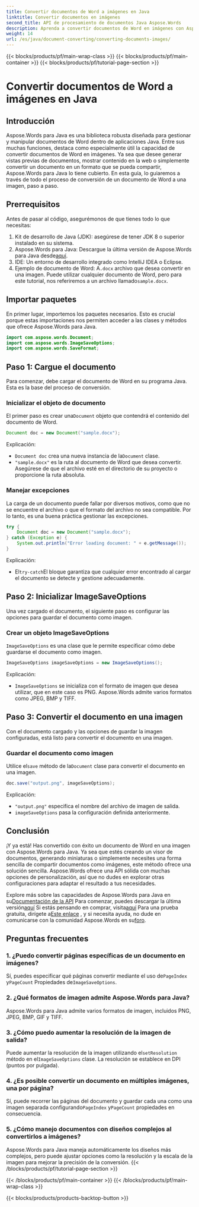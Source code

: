 ```yaml
---
title: Convertir documentos de Word a imágenes en Java
linktitle: Convertir documentos en imágenes
second_title: API de procesamiento de documentos Java Aspose.Words
description: Aprenda a convertir documentos de Word en imágenes con Aspose.Words para Java. Guía paso a paso, con ejemplos de código y preguntas frecuentes.
weight: 14
url: /es/java/document-converting/converting-documents-images/
---
```


{{< blocks/products/pf/main-wrap-class >}}
{{< blocks/products/pf/main-container >}}
{{< blocks/products/pf/tutorial-page-section >}}

# Convertir documentos de Word a imágenes en Java


## Introducción

Aspose.Words para Java es una biblioteca robusta diseñada para gestionar y manipular documentos de Word dentro de aplicaciones Java. Entre sus muchas funciones, destaca como especialmente útil la capacidad de convertir documentos de Word en imágenes. Ya sea que desee generar vistas previas de documentos, mostrar contenido en la web o simplemente convertir un documento en un formato que se pueda compartir, Aspose.Words para Java lo tiene cubierto. En esta guía, lo guiaremos a través de todo el proceso de conversión de un documento de Word a una imagen, paso a paso.

## Prerrequisitos

Antes de pasar al código, asegurémonos de que tienes todo lo que necesitas:

1. Kit de desarrollo de Java (JDK): asegúrese de tener JDK 8 o superior instalado en su sistema.
2.  Aspose.Words para Java: Descargue la última versión de Aspose.Words para Java desde[aquí](https://releases.aspose.com/words/java/).
3. IDE: Un entorno de desarrollo integrado como IntelliJ IDEA o Eclipse.
4. Ejemplo de documento de Word: A`.docx` archivo que desea convertir en una imagen. Puede utilizar cualquier documento de Word, pero para este tutorial, nos referiremos a un archivo llamado`sample.docx`.

## Importar paquetes

En primer lugar, importemos los paquetes necesarios. Esto es crucial porque estas importaciones nos permiten acceder a las clases y métodos que ofrece Aspose.Words para Java.

```java
import com.aspose.words.Document;
import com.aspose.words.ImageSaveOptions;
import com.aspose.words.SaveFormat;
```

## Paso 1: Cargue el documento

Para comenzar, debe cargar el documento de Word en su programa Java. Esta es la base del proceso de conversión.

### Inicializar el objeto de documento

 El primer paso es crear una`Document` objeto que contendrá el contenido del documento de Word.

```java
Document doc = new Document("sample.docx");
```

Explicación:
- `Document doc` crea una nueva instancia de la`Document` clase.
- `"sample.docx"` es la ruta al documento de Word que desea convertir. Asegúrese de que el archivo esté en el directorio de su proyecto o proporcione la ruta absoluta.

### Manejar excepciones

La carga de un documento puede fallar por diversos motivos, como que no se encuentre el archivo o que el formato del archivo no sea compatible. Por lo tanto, es una buena práctica gestionar las excepciones.

```java
try {
    Document doc = new Document("sample.docx");
} catch (Exception e) {
    System.out.println("Error loading document: " + e.getMessage());
}
```

Explicación:
-  El`try-catch`El bloque garantiza que cualquier error encontrado al cargar el documento se detecte y gestione adecuadamente.

## Paso 2: Inicializar ImageSaveOptions

Una vez cargado el documento, el siguiente paso es configurar las opciones para guardar el documento como imagen.

### Crear un objeto ImageSaveOptions

`ImageSaveOptions` es una clase que le permite especificar cómo debe guardarse el documento como imagen.

```java
ImageSaveOptions imageSaveOptions = new ImageSaveOptions();
```

Explicación:
- `ImageSaveOptions` se inicializa con el formato de imagen que desea utilizar, que en este caso es PNG. Aspose.Words admite varios formatos como JPEG, BMP y TIFF.

## Paso 3: Convertir el documento en una imagen

Con el documento cargado y las opciones de guardar la imagen configuradas, está listo para convertir el documento en una imagen.

### Guardar el documento como imagen

 Utilice el`save` método de la`Document` clase para convertir el documento en una imagen.

```java
doc.save("output.png", imageSaveOptions);
```

Explicación:
- `"output.png"` especifica el nombre del archivo de imagen de salida.
- `imageSaveOptions` pasa la configuración definida anteriormente.

## Conclusión

¡Y ya está! Has convertido con éxito un documento de Word en una imagen con Aspose.Words para Java. Ya sea que estés creando un visor de documentos, generando miniaturas o simplemente necesites una forma sencilla de compartir documentos como imágenes, este método ofrece una solución sencilla. Aspose.Words ofrece una API sólida con muchas opciones de personalización, así que no dudes en explorar otras configuraciones para adaptar el resultado a tus necesidades.

 Explore más sobre las capacidades de Aspose.Words para Java en su[Documentación de la API](https://reference.aspose.com/words/java/) Para comenzar, puedes descargar la última versión[aquí](https://releases.aspose.com/words/java/) Si estás pensando en comprar, visita[aquí](https://purchase.aspose.com/buy) Para una prueba gratuita, dirígete a[Este enlace](https://releases.aspose.com/) , y si necesita ayuda, no dude en comunicarse con la comunidad Aspose.Words en su[foro](https://forum.aspose.com/c/words/8).
## Preguntas frecuentes

### 1. ¿Puedo convertir páginas específicas de un documento en imágenes?

 Sí, puedes especificar qué páginas convertir mediante el uso de`PageIndex` y`PageCount` Propiedades de`ImageSaveOptions`.

### 2. ¿Qué formatos de imagen admite Aspose.Words para Java?

Aspose.Words para Java admite varios formatos de imagen, incluidos PNG, JPEG, BMP, GIF y TIFF.

### 3. ¿Cómo puedo aumentar la resolución de la imagen de salida?

 Puede aumentar la resolución de la imagen utilizando el`setResolution` método en el`ImageSaveOptions` clase. La resolución se establece en DPI (puntos por pulgada).

### 4. ¿Es posible convertir un documento en múltiples imágenes, una por página?

 Sí, puede recorrer las páginas del documento y guardar cada una como una imagen separada configurando`PageIndex` y`PageCount` propiedades en consecuencia.

### 5. ¿Cómo manejo documentos con diseños complejos al convertirlos a imágenes?

Aspose.Words para Java maneja automáticamente los diseños más complejos, pero puede ajustar opciones como la resolución y la escala de la imagen para mejorar la precisión de la conversión.
{{< /blocks/products/pf/tutorial-page-section >}}

{{< /blocks/products/pf/main-container >}}
{{< /blocks/products/pf/main-wrap-class >}}

{{< blocks/products/products-backtop-button >}}
